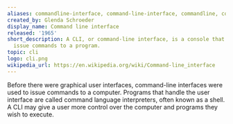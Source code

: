 ```yaml
---
aliases: commandline-interface, command-line-interface, commandline, command-line
created_by: Glenda Schroeder
display_name: Command line interface
released: '1965'
short_description: A CLI, or command-line interface, is a console that helps users
  issue commands to a program.
topic: cli
logo: cli.png
wikipedia_url: https://en.wikipedia.org/wiki/Command-line_interface
---
```

Before there were graphical user interfaces, command-line interfaces were used to issue commands to a computer. Programs that handle the user interface are called command language interpreters, often known as a shell. A CLI may give a user more control over the computer and programs they wish to execute.

